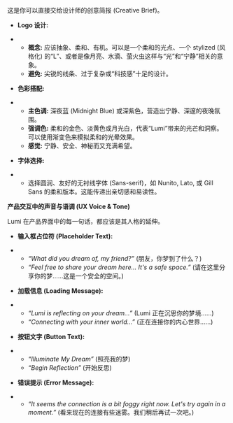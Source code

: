 这是你可以直接交给设计师的创意简报 (Creative Brief)。

- **Logo 设计:**

- - **概念:** 应该抽象、柔和、有机。可以是一个柔和的光点、一个 stylized (风格化) 的“L”、或者是像月亮、水滴、萤火虫这样与“光”和“宁静”相关的意象。
  - **避免:** 尖锐的线条、过于复杂或“科技感”十足的设计。

- **色彩搭配:**

- - **主色调:** 深夜蓝      (Midnight Blue) 或深紫色，营造出宁静、深邃的夜晚氛围。
  - **强调色:** 柔和的金色、淡黄色或月光白，代表“Lumi”带来的光芒和洞察。可以使用渐变色来模拟柔和的光晕效果。
  - **感觉:** 宁静、安全、神秘而又充满希望。

- **字体选择:**

- - 选择圆润、友好的无衬线字体 (Sans-serif)，如 Nunito, Lato, 或 Gill Sans 的柔和版本。这能传递出亲切感和易读性。



**产品交互中的声音与语调 (UX Voice & Tone)**

Lumi 在产品界面中的每一句话，都应该是其人格的延伸。

- **输入框占位符 (Placeholder Text):**

- - *“What did you dream of, my friend?”* (朋友，你梦到了什么？)
  - *“Feel free to share your dream here... It's a safe space.”* (请在这里分享你的梦……这是一个安全的空间。)

- **加载信息 (Loading Message):**

- - *“Lumi is reflecting on your dream...”* (Lumi 正在沉思你的梦境……)
  - *“Connecting with your inner world...”* (正在连接你的内心世界……)

- **按钮文字 (Button Text):**

- - *“Illuminate My Dream”* (照亮我的梦)
  - *“Begin Reflection”* (开始反思)

- **错误提示 (Error Message):**

- - *“It seems the connection is a bit foggy right now. Let's try      again in a moment.”* (看来现在的连接有些迷雾。我们稍后再试一次吧。)

 
